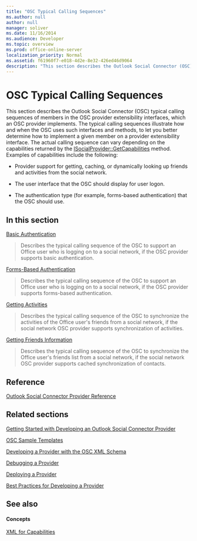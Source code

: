 ```yaml
---
title: "OSC Typical Calling Sequences"
ms.author: null
author: null
manager: soliver
ms.date: 11/16/2014
ms.audience: Developer
ms.topic: overview
ms.prod: office-online-server
localization_priority: Normal
ms.assetid: f61960f7-e018-4d2e-8e32-426ed46d9064
description: "This section describes the Outlook Social Connector (OSC) typical calling sequences of members in the OSC provider extensibility interfaces, which an OSC provider implements. The typical calling sequences illustrate how and when the OSC uses such interfaces and methods, to let you better determine how to implement a given member on a provider extensibility interface. The actual calling sequence can vary depending on the capabilities returned by the ISocialProvider::GetCapabilities method. Examples of capabilities include the following:"
---
```


# OSC Typical Calling Sequences

This section describes the Outlook Social Connector (OSC) typical calling sequences of members in the OSC provider extensibility interfaces, which an OSC provider implements. The typical calling sequences illustrate how and when the OSC uses such interfaces and methods, to let you better determine how to implement a given member on a provider extensibility interface. The actual calling sequence can vary depending on the capabilities returned by the [ISocialProvider::GetCapabilities](isocialprovider-getcapabilities.md) method. Examples of capabilities include the following: 
  
- Provider support for getting, caching, or dynamically looking up friends and activities from the social network.
    
- The user interface that the OSC should display for user logon.
    
- The authentication type (for example, forms-based authentication) that the OSC should use.
    
## In this section

[Basic Authentication](basic-authentication.md)
  
> Describes the typical calling sequence of the OSC to support an Office user who is logging on to a social network, if the OSC provider supports basic authentication.
    
[Forms-Based Authentication](forms-based-authentication.md)
  
> Describes the typical calling sequence of the OSC to support an Office user who is logging on to a social network, if the OSC provider supports forms-based authentication.
    
[Getting Activities](getting-activities.md)
  
> Describes the typical calling sequence of the OSC to synchronize the activities of the Office user's friends from a social network, if the social network OSC provider supports synchronization of activities.
    
[Getting Friends Information](getting-friends-information.md)
  
> Describes the typical calling sequence of the OSC to synchronize the Office user's friends list from a social network, if the social network OSC provider supports cached synchronization of contacts.
    
## Reference

[Outlook Social Connector Provider Reference](outlook-social-connector-provider-reference-0.md)
  
## Related sections

[Getting Started with Developing an Outlook Social Connector Provider](getting-started-with-developing-an-outlook-social-connector-provider.md)
  
[OSC Sample Templates](osc-sample-templates.md)
  
[Developing a Provider with the OSC XML Schema](developing-a-provider-with-the-osc-xml-schema.md)
  
[Debugging a Provider](debugging-a-provider.md)
  
[Deploying a Provider](deploying-a-provider.md)
  
[Best Practices for Developing a Provider](best-practices-for-developing-a-provider.md)
  
## See also

#### Concepts

[XML for Capabilities](xml-for-capabilities.md)

